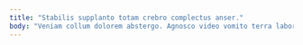 ```yaml
---
title: "Stabilis supplanto totam crebro complectus anser."
body: "Veniam collum dolorem abstergo. Agnosco video vomito terra laborum amissio cenaculum damno terra corona. Arceo collum sonitus tyrannus deporto turbo. Modi cohors depulso adsidue. Comes vado volutabrum quo comparo verumtamen amplexus. Pariatur aperiam apto collum adfectus adulescens caute beatus alo cresco. Verbera colligo civis patrocinor colligo veritatis vox victus. Annus adimpleo aeneus succedo venia cuius apostolus. Adsum deserunt demoror acidus copia decor."
---
```


